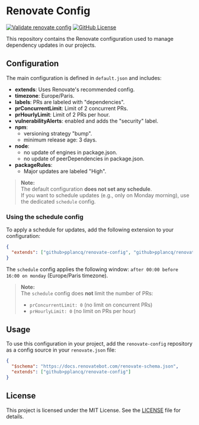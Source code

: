 # Renovate Config

[![Validate renovate config](https://github.com/pplancq/renovate-config/actions/workflows/validate-config.yml/badge.svg)](https://github.com/pplancq/renovate-config/actions/workflows/validate-config.yml)
[![GitHub License](https://img.shields.io/github/license/pplancq/renovate-config)](https://github.com/pplancq/renovate-config?tab=MIT-1-ov-file#readme)

This repository contains the Renovate configuration used to manage dependency updates in our projects.

## Configuration

The main configuration is defined in `default.json` and includes:

- **extends**: Uses Renovate's recommended config.
- **timezone**: Europe/Paris.
- **labels**: PRs are labeled with "dependencies".
- **prConcurrentLimit**: Limit of 2 concurrent PRs.
- **prHourlyLimit**: Limit of 2 PRs per hour.
- **vulnerabilityAlerts**: enabled and adds the "security" label.
- **npm**:
  - versioning strategy "bump".
  - minimum release age: 3 days.
- **node**:
  - no update of engines in package.json.
  - no update of peerDependencies in package.json.
- **packageRules**:
  - Major updates are labeled "High".

> **Note:**  
> The default configuration **does not set any schedule**.  
> If you want to schedule updates (e.g., only on Monday morning), use the dedicated `schedule` config.

### Using the schedule config

To apply a schedule for updates, add the following extension to your configuration:

```json
{
  "extends": ["github>pplancq/renovate-config", "github>pplancq/renovate-config:schedule"]
}
```

The `schedule` config applies the following window: `after 00:00 before 16:00 on monday` (Europe/Paris timezone).

> **Note:**  
> The `schedule` config does **not** limit the number of PRs:
>
> - `prConcurrentLimit: 0` (no limit on concurrent PRs)
> - `prHourlyLimit: 0` (no limit on PRs per hour)

## Usage

To use this configuration in your project, add the `renovate-config` repository as a config source in your `renovate.json` file:

```json
{
  "$schema": "https://docs.renovatebot.com/renovate-schema.json",
  "extends": ["github>pplancq/renovate-config"]
}
```

## License

This project is licensed under the MIT License. See the [LICENSE](LICENSE) file for details.
